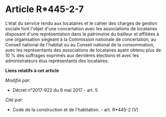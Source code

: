 # Article R*445-2-7

L'état du service rendu aux locataires et le cahier des charges de gestion sociale font l'objet d'une concertation avec les
associations de locataires disposant d'une représentation dans le patrimoine du bailleur et affiliées à une organisation
siégeant à la Commission nationale de concertation, au Conseil national de l'habitat ou au Conseil national de la
consommation, avec les représentants des associations de locataires ayant obtenu plus de 10 % des suffrages exprimés aux
dernières élections et avec les administrateurs élus représentants des locataires.

**Liens relatifs à cet article**

_Modifié par_:

  - Décret n°2017-922 du 9 mai 2017 - art. 5

_Cité par_:

  - Code de la construction et de l'habitation. - art. R*445-2 (V)
